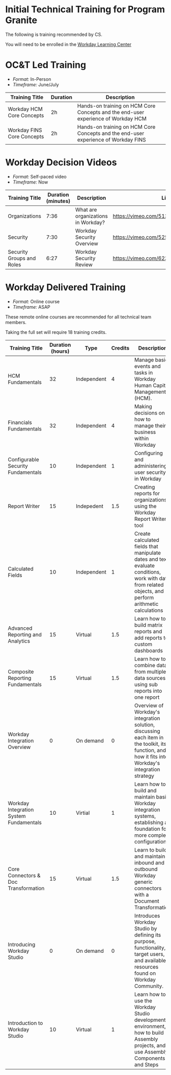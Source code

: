 # Initial Technical Training for Program Granite

The following is training recommended by CS.

You will need to be enrolled in the [Workday Learning Center](https://wd5.myworkday.com/workday/d/inst/1$17815/17815$2063.htmld)

# OC&T Led Training

- *Format:* In-Person
- *Timeframe:* June/July

| Training Title | Duration | Description | 
| --- | --- | --- |
| Workday HCM Core Concepts | 2h | Hands-on training on HCM Core Concepts and the end-user experience of Workday HCM |
| Workday FINS Core Concepts| 2h | Hands-on training on HCM Core Concepts and the end-user experience of Workday FINS |

# Workday Decision Videos

- *Format:* Self-paced video
- *Timeframe:* Now

| Training Title | Duration (minutes) | Description | Link |
| --- | --- | --- | --- |
| Organizations | 7:36 | What are organizations in Workday? | https://vimeo.com/513579452/053ea122f7 |
| Security | 7:30 | Workday Security Overview | https://vimeo.com/525240022/c10c12f817 |
| Security Groups and Roles | 6:27 | Workday Security Review | https://vimeo.com/623795418/2e438a7cf7 |

# Workday Delivered Training

- *Format:* Online course
- *Timeframe:* ASAP

These remote online courses are recommended for all technical team members. 

Taking the full set will require 18 training credits. 

| Training Title | Duration (hours) | Type | Credits | Description | Link |
| --- | --- | --- | --- | -------- | --- |
| HCM Fundamentals | 32 | Independent | 4 | Manage basic events and tasks in Workday Human Capital Management (HCM). | https://wd5.myworkday.com/workday/learning/course/1f0e3583cb5b0168b4b0a3b55e25bca1 |
| Financials Fundamentals | 32 | Independent | 4 | Making decisions on how to manage their business within Workday | https://wd5.myworkday.com/workday/learning/course/1f0e3583cb5b010c23dde6b35e25aca1 |
| Configurable Security Fundamentals | 10 | Independent | 1 | Configuring and administering user security in Workday | https://wd5.myworkday.com/workday/learning/course/749c357cd05a01fb7c5136b35e255790 |
| Report Writer | 15 | Indepedent | 1.5 | Creating reports for organizations using the Workday Report Writer tool | https://wd5.myworkday.com/workday/learning/course/f12c9e779bf201fef0facf460d02ff94 |
| Calculated Fields | 10 | Independent | 1 | Create calculated fields that manipulate dates and text, evaluate conditions, work with data from related objects, and perform arithmetic calculations | https://wd5.myworkday.com/workday/learning/course/1f0e3583cb5b012b915823995e2579a1 | 
| Advanced Reporting and Analytics | 15 | Virtual  | 1.5 | Learn how to build matrix reports and add reports to custom dashboards | https://wd5.myworkday.com/workday/learning/course/f12c9e779bf20154fb427f350d02b394 |
| Composite Reporting Fundamentals | 15 | Virtual | 1.5 | Learn how to combine data from multiple data sources using sub reports into one report | https://wd5.myworkday.com/workday/learning/course/94edf5058c3f01396e5be9b45e25f196 |
| Workday Integration Overview | 0 | On demand | 0 |  Overview of Workday's integration solution, discussing each item in the toolkit, its function, and how it fits into Workday's integration strategy | https://community.workday.com/node/43916 | 
| Workday Integration System Fundamentals | 10 | Virtial  | 1 | Learn how to build and maintain basic Workday integration systems, establishing a foundation for more complex configuration | https://wd5.myworkday.com/workday/learning/course/f12c9e779bf201a87889fb4b0d022d95 |
| Core Connectors & Doc Transformation | 15 | Virtual  | 1.5 |  Learn to build and maintain inbound and outbound Workday generic connectors with a Document Transformation | https://wd5.myworkday.com/workday/learning/course/f324b173ec6001fdb7b69db05e25e68e |
| Introducing Workday Studio | 0 | On demand  | 0 | Introduces Workday Studio by defining its purpose, functionality, target users, and available resources found on Workday Community. | https://community.workday.com/node/785522 |
| Introduction to Workday Studio | 10 | Virtual | 1 |Learn how to use the Workday Studio development environment, how to build Assembly projects, and use Assembly Components and Steps |  https://wd5.myworkday.com/workday/learning/course/f324b173ec6001d9ec7d92b55e25f28e |


